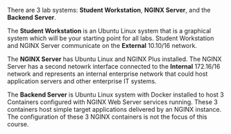 There are 3 lab systems: **Student Workstation**, **NGINX Server**, and the **Backend Server**. 

The **Student Workstation** is an Ubuntu Linux system that is a graphical system which will be your starting point for all labs. Student Workstation and NGINX Server communicate on the **External** 10.10/16 network. 

The **NGINX Server** has Ubuntu Linux and NGINX Plus installed. The NGINX Server has a second netowrk interface connected to the **Internal** 172.16/16 network and represents an internal enterprise network that could host application servers and other enterprise IT systems.

The  **Backend Server** is Ubuntu Linux system with Docker installed to host 3 Containers configured with NGINX Web Server services running. These 3 containers host simple target applications delivered by an NGINX instance. The configuration of these 3 NGINX containers is not the focus of this course.
